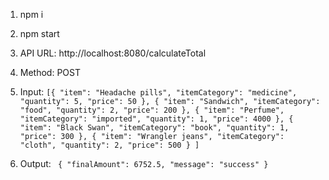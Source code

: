 1. npm i
2. npm start
3. API URL: http://localhost:8080/calculateTotal 
4. Method: POST
5. Input: ```[{
		"item": "Headache pills",
		"itemCategory": "medicine",
		"quantity": 5,
		"price": 50
	},
	{
		"item": "Sandwich",
		"itemCategory": "food",
		"quantity": 2,
		"price": 200
	},
	{
		"item": "Perfume",
		"itemCategory": "imported",
		"quantity": 1,
		"price": 4000
	},
	{
		"item": "Black Swan",
		"itemCategory": "book",
		"quantity": 1,
		"price": 300
	},
    {
		"item": "Wrangler jeans",
		"itemCategory": "cloth",
		"quantity": 2,
		"price": 500
	}
]```

6. Output: ``` {
    "finalAmount": 6752.5,
    "message": "success"
}```